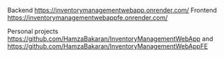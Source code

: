 Backend https://inventorymanagementwebapp.onrender.com/
Frontend https://inventorymanagementwebappfe.onrender.com/

Personal projects https://github.com/HamzaBakaran/InventoryManagementWebApp and https://github.com/HamzaBakaran/InventoryManagementWebAppFE
